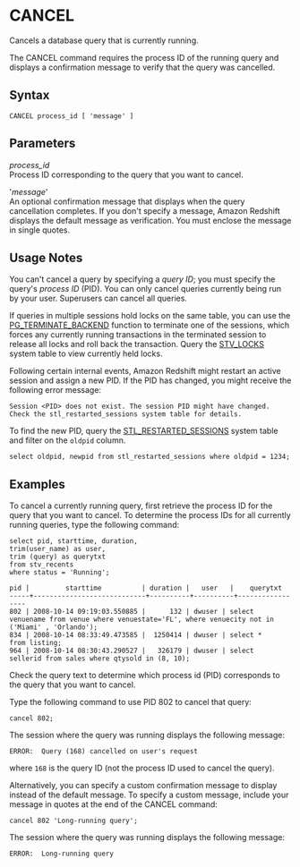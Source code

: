 # CANCEL<a name="r_CANCEL"></a>

Cancels a database query that is currently running\.

The CANCEL command requires the process ID of the running query and displays a confirmation message to verify that the query was cancelled\.

## Syntax<a name="r_CANCEL-synopsis"></a>

```
CANCEL process_id [ 'message' ]
```

## Parameters<a name="r_CANCEL-parameters"></a>

 *process\_id*   
Process ID corresponding to the query that you want to cancel\.

'*message*'   
An optional confirmation message that displays when the query cancellation completes\. If you don't specify a message, Amazon Redshift displays the default message as verification\. You must enclose the message in single quotes\.

## Usage Notes<a name="r_CANCEL-usage-notes"></a>

You can't cancel a query by specifying a *query ID*; you must specify the query's *process ID* \(PID\)\. You can only cancel queries currently being run by your user\. Superusers can cancel all queries\.

If queries in multiple sessions hold locks on the same table, you can use the [PG\_TERMINATE\_BACKEND](PG_TERMINATE_BACKEND.md) function to terminate one of the sessions, which forces any currently running transactions in the terminated session to release all locks and roll back the transaction\. Query the [STV\_LOCKS](r_STV_LOCKS.md) system table to view currently held locks\. 

Following certain internal events, Amazon Redshift might restart an active session and assign a new PID\. If the PID has changed, you might receive the following error message:

```
Session <PID> does not exist. The session PID might have changed. Check the stl_restarted_sessions system table for details.
```

To find the new PID, query the [STL\_RESTARTED\_SESSIONS](r_STL_RESTARTED_SESSIONS.md) system table and filter on the `oldpid` column\.

```
select oldpid, newpid from stl_restarted_sessions where oldpid = 1234;
```

## Examples<a name="r_CANCEL-examples"></a>

To cancel a currently running query, first retrieve the process ID for the query that you want to cancel\. To determine the process IDs for all currently running queries, type the following command: 

```
select pid, starttime, duration,
trim(user_name) as user,
trim (query) as querytxt
from stv_recents
where status = 'Running';

pid |         starttime          | duration |   user   |    querytxt
-----+----------------------------+----------+----------+-----------------
802 | 2008-10-14 09:19:03.550885 |      132 | dwuser | select
venuename from venue where venuestate='FL', where venuecity not in
('Miami' , 'Orlando');
834 | 2008-10-14 08:33:49.473585 |  1250414 | dwuser | select *
from listing;
964 | 2008-10-14 08:30:43.290527 |   326179 | dwuser | select
sellerid from sales where qtysold in (8, 10);
```

Check the query text to determine which process id \(PID\) corresponds to the query that you want to cancel\.

Type the following command to use PID 802 to cancel that query: 

```
cancel 802;
```

The session where the query was running displays the following message: 

```
ERROR:  Query (168) cancelled on user's request
```

where `168` is the query ID \(not the process ID used to cancel the query\)\.

Alternatively, you can specify a custom confirmation message to display instead of the default message\. To specify a custom message, include your message in quotes at the end of the CANCEL command: 

```
cancel 802 'Long-running query';
```

The session where the query was running displays the following message: 

```
ERROR:  Long-running query
```